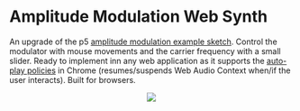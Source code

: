 # Amplitude Modulation Web Synth

An upgrade of the p5 [amplitude modulation example sketch](https://p5js.org/examples/sound-amplitude-modulation.html). Control the modulator with mouse movements and the carrier frequency with a small slider. Ready to implement inn any web application as it supports the [auto-play policies](https://developer.chrome.com/blog/autoplay/) in Chrome (resumes/suspends Web Audio Context when/if the user interacts). Built for browsers. 

<p align="center">
 <img src="./fig/fig.gif">
</p>
